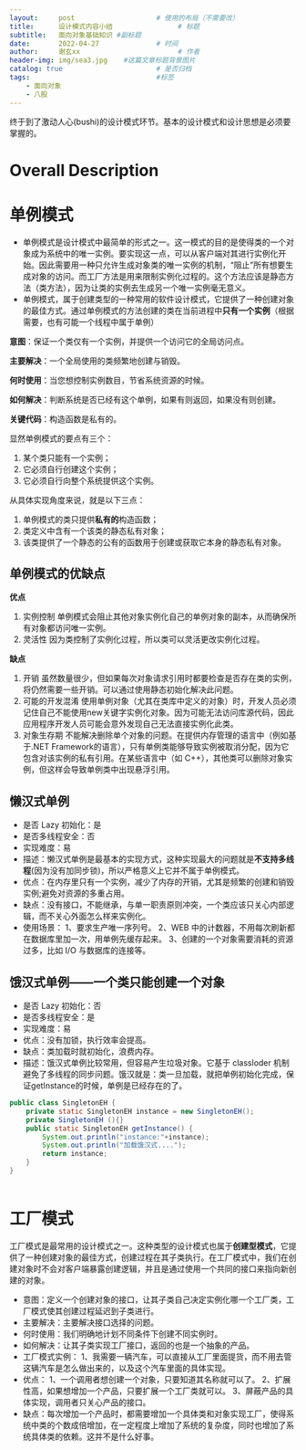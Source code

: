```yaml
---
layout:     post   				    # 使用的布局（不需要改）
title:      设计模式内容小结				# 标题 
subtitle:   面向对象基础知识 #副标题
date:       2022-04-27 				# 时间
author:     谢玄xx 						# 作者
header-img: img/sea3.jpg 	#这篇文章标题背景图片
catalog: true 						# 是否归档
tags:								#标签
    - 面向对象
    - 八股
---
```


终于到了激动人心(bushi)的设计模式环节。基本的设计模式和设计思想是必须要掌握的。

# Overall Description


# 单例模式

* 单例模式是设计模式中最简单的形式之一。这一模式的目的是使得类的一个对象成为系统中的唯一实例。要实现这一点，可以从客户端对其进行实例化开始。因此需要用一种只允许生成对象类的唯一实例的机制，“阻止”所有想要生成对象的访问。而工厂方法是用来限制实例化过程的。这个方法应该是静态方法（类方法），因为让类的实例去生成另一个唯一实例毫无意义。
* 单例模式，属于创建类型的一种常用的软件设计模式，它提供了一种创建对象的最佳方式。通过单例模式的方法创建的类在当前进程中**只有一个实例**（根据需要，也有可能一个线程中属于单例）

**意图**：保证一个类仅有一个实例，并提供一个访问它的全局访问点。

**主要解决**：一个全局使用的类频繁地创建与销毁。

**何时使用**：当您想控制实例数目，节省系统资源的时候。

**如何解决**：判断系统是否已经有这个单例，如果有则返回，如果没有则创建。

**关键代码**：构造函数是私有的。

显然单例模式的要点有三个：
1. 某个类只能有一个实例；
2. 它必须自行创建这个实例；
3. 它必须自行向整个系统提供这个实例。

从具体实现角度来说，就是以下三点：
1. 单例模式的类只提供**私有的**构造函数；
2. 类定义中含有一个该类的静态私有对象；
3. 该类提供了一个静态的公有的函数用于创建或获取它本身的静态私有对象。

## 单例模式的优缺点

**优点**
1. 实例控制
单例模式会阻止其他对象实例化自己的单例对象的副本，从而确保所有对象都访问唯一实例。
2. 灵活性
因为类控制了实例化过程，所以类可以灵活更改实例化过程。  

**缺点**
1. 开销
虽然数量很少，但如果每次对象请求引用时都要检查是否存在类的实例，将仍然需要一些开销。可以通过使用静态初始化解决此问题。
2. 可能的开发混淆
使用单例对象（尤其在类库中定义的对象）时，开发人员必须记住自己不能使用new关键字实例化对象。因为可能无法访问库源代码，因此应用程序开发人员可能会意外发现自己无法直接实例化此类。
3. 对象生存期
不能解决删除单个对象的问题。在提供内存管理的语言中（例如基于.NET Framework的语言），只有单例类能够导致实例被取消分配，因为它包含对该实例的私有引用。在某些语言中（如 C++），其他类可以删除对象实例，但这样会导致单例类中出现悬浮引用。

## 懒汉式单例

* 是否 Lazy 初始化：是
* 是否多线程安全：否
* 实现难度：易
* 描述：懒汉式单例是最基本的实现方式，这种实现最大的问题就是**不支持多线程**(因为没有加同步锁)，所以严格意义上它并不属于单例模式。
* 优点：在内存里只有一个实例，减少了内存的开销，尤其是频繁的创建和销毁实例;避免对资源的多重占用。
* 缺点：没有接口，不能继承，与单一职责原则冲突，一个类应该只关心内部逻辑，而不关心外面怎么样来实例化。
* 使用场景： 1、要求生产唯一序列号。 2、WEB 中的计数器，不用每次刷新都在数据库里加一次，用单例先缓存起来。 3、创建的一个对象需要消耗的资源过多，比如 I/O 与数据库的连接等。


## 饿汉式单例——一个类只能创建一个对象

* 是否 Lazy 初始化：否
* 是否多线程安全：是
* 实现难度：易
* 优点：没有加锁，执行效率会提高。
* 缺点：类加载时就初始化，浪费内存。
* 描述：饿汉式单例比较常用，但容易产生垃圾对象。它基于 classloder 机制避免了多线程的同步问题。饿汉就是：类一旦加载，就把单例初始化完成，保证getInstance的时候，单例是已经存在的了。

```JAVA
public class SingletonEH {
    private static SingletonEH instance = new SingletonEH();
    private SingletonEH (){}
    public static SingletonEH getInstance() {
        System.out.println("instance:"+instance);
        System.out.println("加载饿汉式....");
        return instance;
    }
}
 
```

# 工厂模式

工厂模式是最常用的设计模式之一。这种类型的设计模式也属于**创建型模式**，它提供了一种创建对象的最佳方式，创建过程在其子类执行。在工厂模式中，我们在创建对象时不会对客户端暴露创建逻辑，并且是通过使用一个共同的接口来指向新创建的对象。

* 意图：定义一个创建对象的接口，让其子类自己决定实例化哪一个工厂类，工厂模式使其创建过程延迟到子类进行。
* 主要解决：主要解决接口选择的问题。
* 何时使用：我们明确地计划不同条件下创建不同实例时。
* 如何解决：让其子类实现工厂接口，返回的也是一个抽象的产品。
* 工厂模式实例： 1、我需要一辆汽车，可以直接从工厂里面提货，而不用去管这辆汽车是怎么做出来的，以及这个汽车里面的具体实现。
* 优点： 1、一个调用者想创建一个对象，只要知道其名称就可以了。 2、扩展性高，如果想增加一个产品，只要扩展一个工厂类就可以。 3、屏蔽产品的具体实现，调用者只关心产品的接口。
* 缺点：每次增加一个产品时，都需要增加一个具体类和对象实现工厂，使得系统中类的个数成倍增加，在一定程度上增加了系统的复杂度，同时也增加了系统具体类的依赖。这并不是什么好事。
